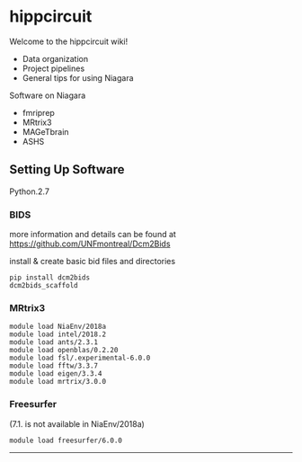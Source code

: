# hippcircuit
Welcome to the hippcircuit wiki!


* Data organization
* Project pipelines
* General tips for using Niagara

Software on Niagara
* fmriprep
* MRtrix3
* MAGeTbrain
* ASHS

## Setting Up Software

Python.2.7

### BIDS
more information and details can be found at https://github.com/UNFmontreal/Dcm2Bids 

install & create basic bid files and directories
    
    pip install dcm2bids
    dcm2bids_scaffold

### MRtrix3

    module load NiaEnv/2018a
    module load intel/2018.2
    module load ants/2.3.1
    module load openblas/0.2.20
    module load fsl/.experimental-6.0.0
    module load fftw/3.3.7
    module load eigen/3.3.4
    module load mrtrix/3.0.0

### Freesurfer 
(7.1. is not available in NiaEnv/2018a)

    module load freesurfer/6.0.0

***
